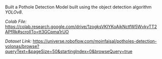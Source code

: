 Built a Pothole Detection Model built using the object detection algorithm *YOLOv8*.

*Colab File:* https://colab.research.google.com/drive/1zogksVKlYKoAikNctfW5WvkyTT2APfRk#scrollTo=tt3GCpma1rUO

*Dataset Link:* https://universe.roboflow.com/moinfaisal/potholes-detection-yolonas/browse?queryText=&pageSize=50&startingIndex=0&browseQuery=true
